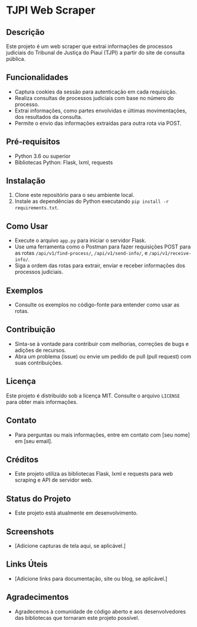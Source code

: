 # TJPI Web Scraper

## Descrição
Este projeto é um web scraper que extrai informações de processos judiciais do Tribunal de Justiça do Piauí (TJPI) a partir do site de consulta pública.

## Funcionalidades
- Captura cookies da sessão para autenticação em cada requisição.
- Realiza consultas de processos judiciais com base no número do processo.
- Extrai informações, como partes envolvidas e últimas movimentações, dos resultados da consulta.
- Permite o envio das informações extraídas para outra rota via POST.

## Pré-requisitos
- Python 3.6 ou superior
- Bibliotecas Python: Flask, lxml, requests

## Instalação
1. Clone este repositório para o seu ambiente local.
2. Instale as dependências do Python executando `pip install -r requirements.txt`.

## Como Usar
- Execute o arquivo `app.py` para iniciar o servidor Flask.
- Use uma ferramenta como o Postman para fazer requisições POST para as rotas `/api/v1/find-process/`, `/api/v1/send-info/`, e `/api/v1/receive-info/`.
- Siga a ordem das rotas para extrair, enviar e receber informações dos processos judiciais.

## Exemplos
- Consulte os exemplos no código-fonte para entender como usar as rotas.

## Contribuição
- Sinta-se à vontade para contribuir com melhorias, correções de bugs e adições de recursos.
- Abra um problema (issue) ou envie um pedido de pull (pull request) com suas contribuições.

## Licença
Este projeto é distribuído sob a licença MIT. Consulte o arquivo `LICENSE` para obter mais informações.

## Contato
- Para perguntas ou mais informações, entre em contato com [seu nome] em [seu email].

## Créditos
- Este projeto utiliza as bibliotecas Flask, lxml e requests para web scraping e API de servidor web.

## Status do Projeto
- Este projeto está atualmente em desenvolvimento.

## Screenshots
- [Adicione capturas de tela aqui, se aplicável.]

## Links Úteis
- [Adicione links para documentação, site ou blog, se aplicável.]

## Agradecimentos
- Agradecemos à comunidade de código aberto e aos desenvolvedores das bibliotecas que tornaram este projeto possível.


